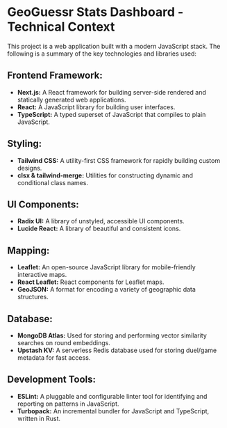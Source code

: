 # GeoGuessr Stats Dashboard - Technical Context

This project is a web application built with a modern JavaScript stack. The following is a summary of the key technologies and libraries used:

## Frontend Framework:

*   **Next.js:** A React framework for building server-side rendered and statically generated web applications.
*   **React:** A JavaScript library for building user interfaces.
*   **TypeScript:** A typed superset of JavaScript that compiles to plain JavaScript.

## Styling:

*   **Tailwind CSS:** A utility-first CSS framework for rapidly building custom designs.
*   **clsx & tailwind-merge:** Utilities for constructing dynamic and conditional class names.

## UI Components:

*   **Radix UI:** A library of unstyled, accessible UI components.
*   **Lucide React:** A library of beautiful and consistent icons.

## Mapping:

*   **Leaflet:** An open-source JavaScript library for mobile-friendly interactive maps.
*   **React Leaflet:** React components for Leaflet maps.
*   **GeoJSON:** A format for encoding a variety of geographic data structures.

## Database:

*   **MongoDB Atlas:** Used for storing and performing vector similarity searches on round embeddings.
*   **Upstash KV:** A serverless Redis database used for storing duel/game metadata for fast access.

## Development Tools:

*   **ESLint:** A pluggable and configurable linter tool for identifying and reporting on patterns in JavaScript.
*   **Turbopack:** An incremental bundler for JavaScript and TypeScript, written in Rust.
